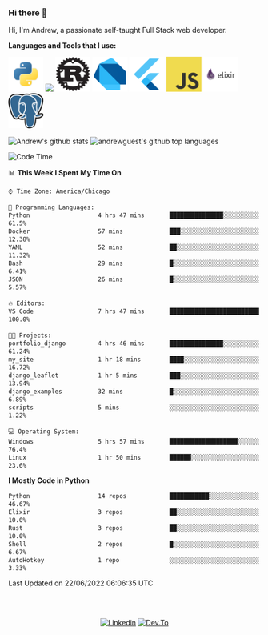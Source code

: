 ### Hi there 👋

Hi, I'm Andrew, a passionate self-taught Full Stack web developer.

**Languages and Tools that I use:**  

<code><img height="70" src="https://raw.githubusercontent.com/github/explore/80688e429a7d4ef2fca1e82350fe8e3517d3494d/topics/python/python.png"></code>
<code><img height="70" src="https://fastapi.tiangolo.com/img/logo-margin/logo-teal.png"></code>
<code><img height="70" src="https://raw.githubusercontent.com/github/explore/80688e429a7d4ef2fca1e82350fe8e3517d3494d/topics/rust/rust.png"></code>
<code><img height="70" src="https://raw.githubusercontent.com/github/explore/80688e429a7d4ef2fca1e82350fe8e3517d3494d/topics/dart/dart.png"></code>
<code><img height="70" src="https://raw.githubusercontent.com/github/explore/cebd63002168a05a6a642f309227eefeccd92950/topics/flutter/flutter.png"></code>
<code><img height="70" src="https://raw.githubusercontent.com/github/explore/80688e429a7d4ef2fca1e82350fe8e3517d3494d/topics/javascript/javascript.png"></code>
<code><img height="70" src="https://raw.githubusercontent.com/github/explore/d106aa3f6fa091ab80ab5c8cf0d931baff3caaea/topics/elixir/elixir.png"></code>
<code><img height="70" src="https://raw.githubusercontent.com/github/explore/80688e429a7d4ef2fca1e82350fe8e3517d3494d/topics/postgresql/postgresql.png"></code>

![Andrew's github stats](https://github-readme-stats.vercel.app/api?username=andrewguest&show_icons=true&theme=vue-dark&count_private=true)
<img height="180em" src="https://github-readme-stats.vercel.app/api/top-langs/?username=andrewguest&theme=vue-dark&layout=compact" alt="andrewguest's github top languages" />

<!--START_SECTION:waka-->
![Code Time](http://img.shields.io/badge/Code%20Time-1%2C096%20hrs%2011%20mins-blue)

📊 **This Week I Spent My Time On** 

```text
⌚︎ Time Zone: America/Chicago

💬 Programming Languages: 
Python                   4 hrs 47 mins       ███████████████░░░░░░░░░░   61.5% 
Docker                   57 mins             ███░░░░░░░░░░░░░░░░░░░░░░   12.38% 
YAML                     52 mins             ██░░░░░░░░░░░░░░░░░░░░░░░   11.32% 
Bash                     29 mins             █░░░░░░░░░░░░░░░░░░░░░░░░   6.41% 
JSON                     26 mins             █░░░░░░░░░░░░░░░░░░░░░░░░   5.57%

🔥 Editors: 
VS Code                  7 hrs 47 mins       █████████████████████████   100.0%

🐱‍💻 Projects: 
portfolio_django         4 hrs 46 mins       ███████████████░░░░░░░░░░   61.24% 
my_site                  1 hr 18 mins        ████░░░░░░░░░░░░░░░░░░░░░   16.72% 
django_leaflet           1 hr 5 mins         ███░░░░░░░░░░░░░░░░░░░░░░   13.94% 
django_examples          32 mins             █░░░░░░░░░░░░░░░░░░░░░░░░   6.89% 
scripts                  5 mins              ░░░░░░░░░░░░░░░░░░░░░░░░░   1.22%

💻 Operating System: 
Windows                  5 hrs 57 mins       ███████████████████░░░░░░   76.4% 
Linux                    1 hr 50 mins        ██████░░░░░░░░░░░░░░░░░░░   23.6%

```

**I Mostly Code in Python** 

```text
Python                   14 repos            ███████████░░░░░░░░░░░░░░   46.67% 
Elixir                   3 repos             ██░░░░░░░░░░░░░░░░░░░░░░░   10.0% 
Rust                     3 repos             ██░░░░░░░░░░░░░░░░░░░░░░░   10.0% 
Shell                    2 repos             █░░░░░░░░░░░░░░░░░░░░░░░░   6.67% 
AutoHotkey               1 repo              ░░░░░░░░░░░░░░░░░░░░░░░░░   3.33%

```



 Last Updated on 22/06/2022 06:06:35 UTC
<!--END_SECTION:waka-->

<br><br>
<p align="center">
   <a href="https://www.linkedin.com/in/andrew-guest-a891759a" target="_blank"><img src="https://img.shields.io/badge/LinkedIn-0077B5?style=for-the-badge&logo=linkedin&logoColor=white" alt="Linkedin"></a>
  <a href="https://dev.to/aguest" target="_blank"><img src="https://img.shields.io/badge/Dev.to-0A0A0A?style=for-the-badge&logo=dev%2Eto&logoColor=white" alt="Dev.To"></a>
</p>
